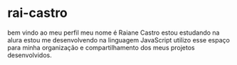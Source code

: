 # rai-castro
bem vindo ao meu perfil
meu nome é Raiane Castro
estou estudando na alura
estou me desenvolvendo na linguagem JavaScript
utilizo esse espaço para minha organização e compartilhamento dos meus projetos desenvolvidos.
